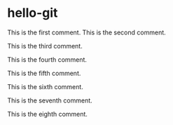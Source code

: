 # hello-git
This is the first comment.
This is the second comment.

This is the third comment.

This is the fourth comment.

This is the fifth comment.

This is the sixth comment.

This is the seventh comment.

This is the eighth comment. 
